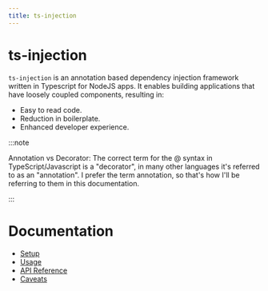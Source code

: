 ```yaml
---
title: ts-injection
---
```


# ts-injection

`ts-injection` is an annotation based dependency injection framework written in Typescript for NodeJS apps. It enables building
applications that have loosely coupled components, resulting in:

- Easy to read code.
- Reduction in boilerplate.
- Enhanced developer experience.

:::note

Annotation vs Decorator: The correct term for the @ syntax in TypeScript/Javascript is a "decorator", in many other
languages it's referred to as an "annotation". I prefer the term annotation, so that's how I'll be referring to them in
this documentation.

:::

# Documentation

- [Setup](/ts-injection/docs/setup)
- [Usage](/ts-injection/docs/usage)
- [API Reference](/ts-injection/docs/api-reference)
- [Caveats](/ts-injection/docs/caveats)
